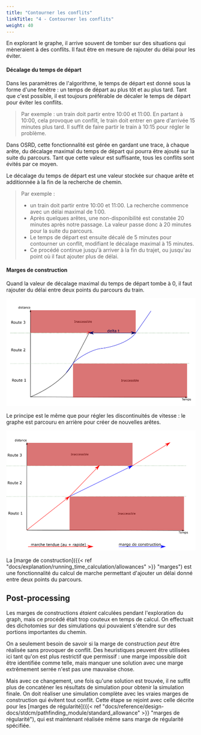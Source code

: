 ```yaml
---
title: "Contourner les conflits"
linkTitle: "4 - Contourner les conflits"
weight: 40
---
```


En explorant le graphe, il arrive souvent de tomber sur des situations
qui mèneraient à des conflits. Il faut être en mesure de rajouter du délai
pour les éviter.


#### Décalage du temps de départ

Dans les paramètres de l'algorithme, le temps de départ est donné
sous la forme d'une fenêtre : un temps de départ au plus tôt et au plus tard.
Tant que c'est possible, il est toujours préférable de décaler le temps
de départ pour éviter les conflits.

> Par exemple : un train doit partir entre 10:00 et 11:00. En partant
> à 10:00, cela provoque un conflit, le train doit entrer en gare
> d'arrivée 15 minutes plus tard. Il suffit de faire partir le train à
> 10:15 pour régler le problème.


Dans OSRD, cette fonctionnalité est gérée en gardant une trace,
à chaque arête, du décalage maximal du temps de départ qui pourra
être ajouté sur la suite du parcours. Tant que cette valeur est suffisante,
tous les conflits sont évités par ce moyen.

Le décalage du temps de départ est une valeur stockée sur chaque arête
et additionnée à la fin de la recherche de chemin.

> Par exemple :
> - un train doit partir entre 10:00 et 11:00. La recherche
> commence avec un délai maximal de 1:00.
> - Après quelques arêtes, une non-disponibilité est constatée
> 20 minutes après notre passage. La valeur passe donc à
> 20 minutes pour la suite du parcours.
> - Le temps de départ est ensuite décalé de 5 minutes pour contourner
> un conflit, modifiant le décalage maximal à 15 minutes.
> - Ce procédé continue jusqu'à arriver à la fin du trajet, ou
> jusqu'au point où il faut ajouter plus de délai.


#### Marges de construction

Quand la valeur de décalage maximal du temps de départ tombe à 0,
il faut rajouter du délai entre deux points du parcours du train.

![Marge de construction (1/2)](engineering_allowance.png)

Le principe est le même que pour régler les discontinuités de vitesse :
le graphe est parcouru en arrière pour créer de nouvelles arêtes.

![Marge de construction (2/2)](engineering_allowance_edges.png)

La [marge de construction]({{< ref "docs/explanation/running_time_calculation/allowances" >}} "marges")
est une fonctionnalité du calcul de marche
permettant d'ajouter un délai donné entre deux points du parcours.


## Post-processing

Les marges de constructions *étaient* calculées pendant
l'exploration du graph, mais ce procédé était trop
couteux en temps de calcul. On effectuait des dichotomies
sur des simulations qui pouvaient s'étendre sur des
portions importantes du chemin.

On a seulement besoin de savoir si la marge de construction
*peut* être réalisée sans provoquer de conflit.
Des heuristiques peuvent être utilisées ici tant qu'on est
plus restrictif que permissif : une marge impossible
doit être identifiée comme telle, mais manquer une solution
avec une marge extrêmement serrée n'est pas une mauvaise chose.

Mais avec ce changement, une fois qu'une solution est trouvée,
il ne suffit plus de concaténer les résultats de simulation
pour obtenir la simulation finale. On doit réaliser une
simulation complète avec les vraies marges de construction
qui évitent tout conflit. Cette étape se rejoint avec celle
décrite pour les
[marges de régularité]({{< ref "docs/reference/design-docs/stdcm/pathfinding_module/standard_allowance" >}} "marges de régularité"),
qui est maintenant réalisée même sans marge de régularité
spécifiée.